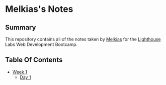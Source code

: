 # Melkias's Notes
## Summary
This repository contains all of the notes taken by [Melkias](https://github.com/96sMicks) for the [Lighthouse](https://www.lighthouselabs.ca/) Labs Web Development Bootcamp.

## Table Of Contents
* [Week 1](/Week_1)
  * [Day 1](/Week_1/Day_1)

